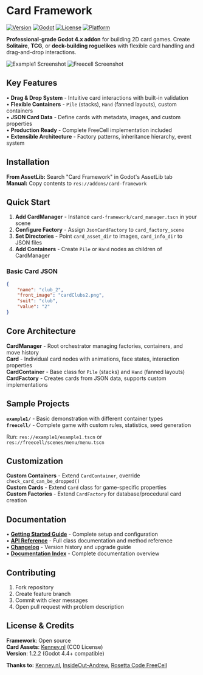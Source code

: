 # Card Framework

[![Version](https://img.shields.io/badge/version-1.2.2-blue.svg)](https://github.com/hyunjoon/card-framework)
[![Godot](https://img.shields.io/badge/Godot-4.4+-green.svg)](https://godotengine.org/)
[![License](https://img.shields.io/badge/License-MIT-yellow.svg)](LICENSE.md)
[![Platform](https://img.shields.io/badge/platform-cross--platform-lightgrey.svg)]()

**Professional-grade Godot 4.x addon** for building 2D card games. Create **Solitaire**, **TCG**, or **deck-building roguelikes** with flexible card handling and drag-and-drop interactions.

![Example1 Screenshot](addons/card-framework/screenshots/example1.png) ![Freecell Screenshot](addons/card-framework/screenshots/freecell.png)

## Key Features

• **Drag & Drop System** - Intuitive card interactions with built-in validation  
• **Flexible Containers** - `Pile` (stacks), `Hand` (fanned layouts), custom containers  
• **JSON Card Data** - Define cards with metadata, images, and custom properties  
• **Production Ready** - Complete FreeCell implementation included  
• **Extensible Architecture** - Factory patterns, inheritance hierarchy, event system

## Installation

**From AssetLib:** Search "Card Framework" in Godot's AssetLib tab  
**Manual:** Copy contents to `res://addons/card-framework`

## Quick Start

1. **Add CardManager** - Instance `card-framework/card_manager.tscn` in your scene
2. **Configure Factory** - Assign `JsonCardFactory` to `card_factory_scene`  
3. **Set Directories** - Point `card_asset_dir` to images, `card_info_dir` to JSON files
4. **Add Containers** - Create `Pile` or `Hand` nodes as children of CardManager

### Basic Card JSON
```json
{
    "name": "club_2",
    "front_image": "cardClubs2.png",
    "suit": "club",
    "value": "2"
}
```

## Core Architecture

**CardManager** - Root orchestrator managing factories, containers, and move history  
**Card** - Individual card nodes with animations, face states, interaction properties  
**CardContainer** - Base class for `Pile` (stacks) and `Hand` (fanned layouts)  
**CardFactory** - Creates cards from JSON data, supports custom implementations

## Sample Projects

**`example1/`** - Basic demonstration with different container types  
**`freecell/`** - Complete game with custom rules, statistics, seed generation

Run: `res://example1/example1.tscn` or `res://freecell/scenes/menu/menu.tscn`

## Customization

**Custom Containers** - Extend `CardContainer`, override `check_card_can_be_dropped()`  
**Custom Cards** - Extend `Card` class for game-specific properties  
**Custom Factories** - Extend `CardFactory` for database/procedural card creation

## Documentation

• **[Getting Started Guide](docs/GETTING_STARTED.md)** - Complete setup and configuration  
• **[API Reference](docs/API.md)** - Full class documentation and method reference  
• **[Changelog](docs/CHANGELOG.md)** - Version history and upgrade guide  
• **[Documentation Index](docs/index.md)** - Complete documentation overview

## Contributing

1. Fork repository
2. Create feature branch  
3. Commit with clear messages
4. Open pull request with problem description

## License & Credits

**Framework**: Open source  
**Card Assets**: [Kenney.nl](https://kenney.nl/assets/boardgame-pack) (CC0 License)  
**Version**: 1.2.2 (Godot 4.4+ compatible)

**Thanks to:** [Kenney.nl](https://kenney.nl/assets/boardgame-pack), [InsideOut-Andrew](https://github.com/insideout-andrew/simple-card-pile-ui), [Rosetta Code FreeCell](https://rosettacode.org/wiki/Deal_cards_for_FreeCell)